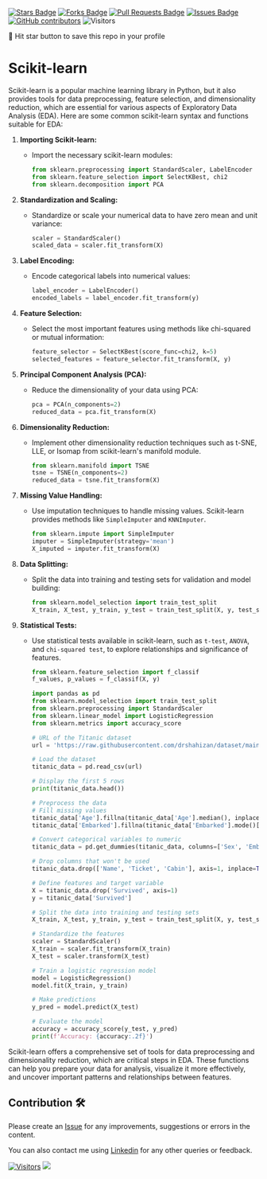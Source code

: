 
<a href="https://github.com/drshahizan/Python_EDA/stargazers"><img src="https://img.shields.io/github/stars/drshahizan/Python_EDA" alt="Stars Badge"/></a>
<a href="https://github.com/drshahizan/Python_EDA/network/members"><img src="https://img.shields.io/github/forks/drshahizan/Python_EDA" alt="Forks Badge"/></a>
<a href="https://github.com/drshahizan/Python_EDA/pulls"><img src="https://img.shields.io/github/issues-pr/drshahizan/Python_EDA" alt="Pull Requests Badge"/></a>
<a href="https://github.com/drshahizan/Python_EDA/issues"><img src="https://img.shields.io/github/issues/drshahizan/Python_EDA" alt="Issues Badge"/></a>
<a href="https://github.com/drshahizan/Python_EDA/graphs/contributors"><img alt="GitHub contributors" src="https://img.shields.io/github/contributors/drshahizan/Python_EDA?color=2b9348"></a>
![Visitors](https://api.visitorbadge.io/api/visitors?path=https%3A%2F%2Fgithub.com%2Fdrshahizan%2FPython_EDA&labelColor=%23d9e3f0&countColor=%23697689&style=flat)

🌟 Hit star button to save this repo in your profile

# Scikit-learn

Scikit-learn is a popular machine learning library in Python, but it also provides tools for data preprocessing, feature selection, and dimensionality reduction, which are essential for various aspects of Exploratory Data Analysis (EDA). Here are some common scikit-learn syntax and functions suitable for EDA:

1. **Importing Scikit-learn:**
   - Import the necessary scikit-learn modules:

      ```python
      from sklearn.preprocessing import StandardScaler, LabelEncoder
      from sklearn.feature_selection import SelectKBest, chi2
      from sklearn.decomposition import PCA
      ```

2. **Standardization and Scaling:**
   - Standardize or scale your numerical data to have zero mean and unit variance:

      ```python
      scaler = StandardScaler()
      scaled_data = scaler.fit_transform(X)
      ```

3. **Label Encoding:**
   - Encode categorical labels into numerical values:

      ```python
      label_encoder = LabelEncoder()
      encoded_labels = label_encoder.fit_transform(y)
      ```

4. **Feature Selection:**
   - Select the most important features using methods like chi-squared or mutual information:

      ```python
      feature_selector = SelectKBest(score_func=chi2, k=5)
      selected_features = feature_selector.fit_transform(X, y)
      ```

5. **Principal Component Analysis (PCA):**
   - Reduce the dimensionality of your data using PCA:

      ```python
      pca = PCA(n_components=2)
      reduced_data = pca.fit_transform(X)
      ```

6. **Dimensionality Reduction:**
   - Implement other dimensionality reduction techniques such as t-SNE, LLE, or Isomap from scikit-learn's manifold module.

      ```python
      from sklearn.manifold import TSNE
      tsne = TSNE(n_components=2)
      reduced_data = tsne.fit_transform(X)
      ```

7. **Missing Value Handling:**
   - Use imputation techniques to handle missing values. Scikit-learn provides methods like `SimpleImputer` and `KNNImputer`.

      ```python
      from sklearn.impute import SimpleImputer
      imputer = SimpleImputer(strategy='mean')
      X_imputed = imputer.fit_transform(X)
      ```

8. **Data Splitting:**
   - Split the data into training and testing sets for validation and model building:

      ```python
      from sklearn.model_selection import train_test_split
      X_train, X_test, y_train, y_test = train_test_split(X, y, test_size=0.2, random_state=42)
      ```

9. **Statistical Tests:**
   - Use statistical tests available in scikit-learn, such as `t-test`, `ANOVA`, and `chi-squared test`, to explore relationships and significance of features.

      ```python
      from sklearn.feature_selection import f_classif
      f_values, p_values = f_classif(X, y)
      ```
      
      ```python
      import pandas as pd
      from sklearn.model_selection import train_test_split
      from sklearn.preprocessing import StandardScaler
      from sklearn.linear_model import LogisticRegression
      from sklearn.metrics import accuracy_score

      # URL of the Titanic dataset
      url = 'https://raw.githubusercontent.com/drshahizan/dataset/main/titanic/train.csv'

      # Load the dataset
      titanic_data = pd.read_csv(url)

      # Display the first 5 rows
      print(titanic_data.head())

      # Preprocess the data
      # Fill missing values
      titanic_data['Age'].fillna(titanic_data['Age'].median(), inplace=True)
      titanic_data['Embarked'].fillna(titanic_data['Embarked'].mode()[0], inplace=True)

      # Convert categorical variables to numeric
      titanic_data = pd.get_dummies(titanic_data, columns=['Sex', 'Embarked'], drop_first=True)

      # Drop columns that won't be used
      titanic_data.drop(['Name', 'Ticket', 'Cabin'], axis=1, inplace=True)

      # Define features and target variable
      X = titanic_data.drop('Survived', axis=1)
      y = titanic_data['Survived']

      # Split the data into training and testing sets
      X_train, X_test, y_train, y_test = train_test_split(X, y, test_size=0.2, random_state=42)

      # Standardize the features
      scaler = StandardScaler()
      X_train = scaler.fit_transform(X_train)
      X_test = scaler.transform(X_test)

      # Train a logistic regression model
      model = LogisticRegression()
      model.fit(X_train, y_train)

      # Make predictions
      y_pred = model.predict(X_test)

      # Evaluate the model
      accuracy = accuracy_score(y_test, y_pred)
      print(f'Accuracy: {accuracy:.2f}')
      ```

Scikit-learn offers a comprehensive set of tools for data preprocessing and dimensionality reduction, which are critical steps in EDA. These functions can help you prepare your data for analysis, visualize it more effectively, and uncover important patterns and relationships between features.

## Contribution 🛠️
Please create an [Issue](https://github.com/drshahizan/Python_EDA/issues) for any improvements, suggestions or errors in the content.

You can also contact me using [Linkedin](https://www.linkedin.com/in/drshahizan/) for any other queries or feedback.

[![Visitors](https://api.visitorbadge.io/api/visitors?path=https%3A%2F%2Fgithub.com%2Fdrshahizan&labelColor=%23697689&countColor=%23555555&style=plastic)](https://visitorbadge.io/status?path=https%3A%2F%2Fgithub.com%2Fdrshahizan)
![](https://hit.yhype.me/github/profile?user_id=81284918)

